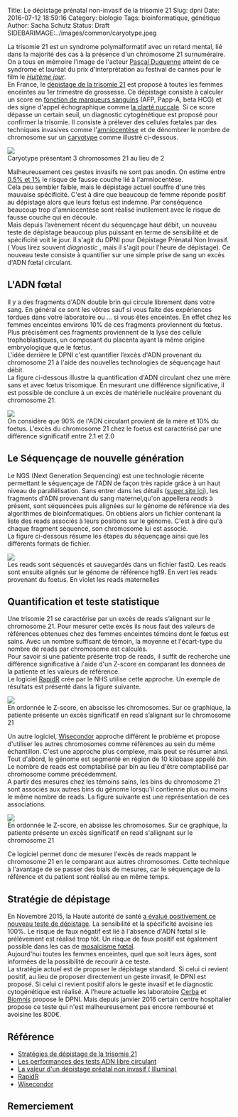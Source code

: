 Title: Le dépistage prénatal non-invasif de la trisomie 21
Slug: dpni
Date: 2016-07-12 18:59:16
Category: biologie
Tags: bioinformatique, génétique
Author: Sacha Schutz
Status: Draft
SIDEBARIMAGE:../images/common/caryotype.jpeg

La trisomie 21 est un syndrome polymalformatif avec un retard mental, lié dans la majorité des cas à la présence d'un chromosome 21 surnuméraire. On a tous en mémoire l'image de l'acteur [Pascal Duquenne](https://fr.wikipedia.org/wiki/Pascal_Duquenne) atteint de ce syndrome et lauréat du prix d'interprétation au festival de cannes pour le film le *[Huitème jour](https://fr.wikipedia.org/wiki/Le_Huiti%C3%A8me_Jour_(film,_1996))*.     
En France, le [dépistage de la trisomie 21](http://www.has-sante.fr/portail/jcms/c_1165790/fr/strategies-de-depistage-de-la-trisomie-21-impact-et-mise-en-oeuvre) est proposé à toutes les femmes enceintes au 1er trimestre de grossesse. Ce dépistage consiste à calculer un score en [fonction de marqueurs sanguins](http://acces.ens-lyon.fr/acces/ressources/sante/epidemiologie/depistage_trisomie21/Points/points_marqueurs_seriques) (AFP, Papp-A, beta HCG) et des signe d'appel échographique comme [la clarté nuccale](https://fr.wikipedia.org/wiki/Clart%C3%A9_nucale). Si ce score dépasse un certain seuil, un diagnostic cytogénétique est proposé pour confirmer la trisomie. Il consiste à prélever des cellules fœtales par des techniques invasives comme l'[amniocentèse](https://fr.wikipedia.org/wiki/Amniocent%C3%A8se) et de dénombrer le nombre de chromosome sur un [caryotype](https://fr.wikipedia.org/wiki/Caryotype) comme illustré ci-dessous. 

<div class="figure">
    <img src="../images/post18/caryotype.jpg" />
    <div class="legend">Caryotype présentant 3 chromosomes 21 au lieu de 2</div>
</div>


Malheureusement ces gestes invasifs ne sont pas anodin. On estime entre [0.5% et 1%](http://www.agence-biomedecine.fr/annexes/bilan2013/donnees/diag-prenat/01-diag_prenat/synthese.htm) le risque de fausse couche lié à l'amniocentèse.  
Cela peu sembler faible, mais le dépistage actuel souffre d'une très mauvaise spécificité. C'est à dire que beaucoup de femme réponde positif au dépistage alors que leurs fœtus est indemne. Par conséquence beaucoup trop d'amniocentèse sont réalisé inutilement avec le risque de fausse couche qui en découle.    
Mais depuis l’avènement récent du séquençage haut débit, un nouveau teste de dépistage beaucoup plus puissant en terme de sensibilité et de spécificité voit le jour. Il s'agit du DPNI pour Dépistage Prénatal Non Invasif. ( Vous lirez souvent *diagnostic* , mais il s'agit pour l'heure de dépistage). Ce nouveau teste consiste à quantifier sur une simple prise de sang un excès d'ADN fœtal circulant. 

## L'ADN fœtal
Il y a des fragments d'ADN double brin qui circule librement dans votre sang. En général ce sont les vôtres sauf si vous faite des expériences tordues dans votre laboratoire ou ... si vous êtes enceintes. En effet chez les femmes enceintes environs 10% de ces fragments proviennent du fœtus. Plus précisément ces fragments proviennent de la lyse des cellule trophoblastiques, un composant du placenta ayant la même origine embryologique que le fœtus.   
L'idée derrière le DPNI c'est quantifier l’excès d'ADN provenant du chromosome 21 à l'aide des nouvelles technologies de séquençage haut débit.    
La figure ci-dessous illustre la quantification d'ADN circulant chez une mère sans et avec fœtus trisomique. En mesurant une différence significative, il est possible de conclure à un excès de matérielle nucléaire provenant du chromosome 21.

<div class="figure">
    <img src="../images/post18/chromosomes.png" />
    <div class="legend">On considère que 90% de l'ADN circulant provient de la mère et 10% du foetus. L'excès du chromosome 21 chez le foetus est caractérisé par une différence significatif entre 2.1 et 2.0</div>
</div>

## Le Séquençage de nouvelle génération 
Le NGS (Next Generation Sequencing) est une technologie récente permettant le séquençage de l'ADN de façon très rapide grâce à un haut niveau de parallélisation. Sans entrer dans les détails ([super site ici](https://www.abmgood.com/marketing/knowledge_base/next_generation_sequencing_introduction.php#similarities)), les fragments d'ADN provenant du sang maternel,qu'on appellera *reads* à présent, sont séquencées puis alignées sur le génome de référence via des algorithmes de  bioinformatiques. 
On obtiens alors un fichier contenant la liste des reads associés à leurs positions sur le génome. C'est à dire qu'à chaque fragment séquencé, son chromosome lui est associé.   
La figure ci-dessous résume les étapes du séquençage ainsi que les différents formats de fichier. 

<div class="figure">
    <img src="../images/post18/ngs.png" />
    <div class="legend">Les reads sont séquencés et sauvegardés dans un fichier fastQ. Les reads sont ensuite alignés sur le génome de référence hg19. En vert les reads provenant du foetus. En violet les reads maternelles</div>
</div>

## Quantification et teste statistique

Une trisomie 21 se caractérise par un excès de reads s’alignant sur le chromosome 21. Pour mesurer cette excès ils nous faut des valeurs de références obtenues chez des femmes enceintes témoins dont le fœtus est sains. 
Avec un nombre suffisant de témoin, la moyenne et l'écart-type du nombre de reads par chromosome est calculés.      
Pour savoir si une patiente présente trop de reads, il suffit de recherche une différence significative à l'aide d'un Z-score en comparant les données de la patiente et les valeurs de référence.    
Le logiciel [RapidR](http://www.ncbi.nlm.nih.gov/pubmed/24990604) crée par le NHS utilise cette approche. Un exemple de résultats est présenté dans la figure suivante. 

<div class="figure">
    <img src="../images/post18/rapidR.png" />
    <div class="legend">En ordonnée le Z-score, en abscisse les chromosomes. Sur ce graphique, la patiente présente un excès significatif en read s’alignant sur le chromosome 21</div>
</div>

Un autre logiciel, [Wisecondor](http://www.ncbi.nlm.nih.gov/pubmed/?term=wisecondor) approche différent le problème et propose d'utiliser les autres chromosomes comme références au sein du même échantillon. C'est une approche plus complexe, mais peut se résumer ainsi.   
Tout d'abord, le génome est segmenté en région de 10 kilobase appelé *bin*. Le nombre de reads est comptabilisé par bin au lieu d'être comptabilisé par chromosome comme précédemment.       
A partir des mesures chez les témoins sains, les bins du chromosome 21 sont associés aux autres bins du génome lorsqu'il contienne plus ou moins le même nombre de reads. La figure suivante est une représentation de ces associations.  
<div class="figure">
    <img src="../images/post18/wisecondor.png" />
    <div class="legend">En ordonnée le Z-score, en absisse les chromosomes. Sur ce graphique, la patiente présente un excès significatif en read s'allignant sur le chromosome 21</div>
</div>

Ce logiciel permet donc de mesurer l'excès de reads mappant le chromosome 21 en le comparant aux autres chromosomes. Cette technique à l'avantage de se passer des biais de mesures, car le séquençage de la référence et du patient sont réalisé au en même temps. 

## Stratégie de dépistage 
En Novembre 2015, la Haute autorité de santé [a évalué positivement ce nouveau teste de dépistage](http://www.has-sante.fr/portail/jcms/c_2573090/fr/trisomie-21-de-nouveaux-tests-appellent-la-revision-des-modalites-de-depistage-actuelles). La sensibilité et la spécificité avoisine les 100%. 
Le risque de faux négatif est lié à l'absence d'ADN fœtal si le prélèvement est réalisé trop tôt. Un risque de faux positif est également possible dans les cas de [mosaïcisme fœtal](https://fr.wikipedia.org/wiki/Mosa%C3%AFque_(g%C3%A9n%C3%A9tique)).   
Aujourd'hui toutes les femmes enceintes, quel que soit leurs âges, sont informées de la possibilité de recourir à ce teste.    
La stratégie actuel est de proposer le dépistage standard. Si celui ci revient positif, au lieu de proposer directement un geste invasif, le DPNI est proposé. Si celui ci revient positif alors le geste invasif et le diagnostic cytogénétique est réalisé. 
A l'heure actuelle les laboratoire [Cerba](http://www.lab-cerba.com/) et [Biomnis](http://www.dpni-biomnis.com/) propose le DPNI. Mais depuis janvier 2016 certain centre hospitalier propose ce teste qui n'est malheureusement pas encore remboursé et avoisine les 800€.  

## Référence
* [Stratégies de dépistage de la trisomie 21](http://www.has-sante.fr/portail/jcms/c_1165790/fr/strategies-de-depistage-de-la-trisomie-21-impact-et-mise-en-oeuvre)
* [Les performances des tests ADN libre circulant ](https://www.has-sante.fr/portail/upload/.../recommandation_trisomie_21.pdf)
* [La valeur d'un dépistage préatal non invasif ( Illumina)](http://www.illumina.com/content/dam/.../intl-presentation-0042-vc-french.pdf)
* [RapidR](http://www.ncbi.nlm.nih.gov/pubmed/24990604)
* [Wisecondor](http://www.ncbi.nlm.nih.gov/pubmed/24170809)

## Remerciement 


